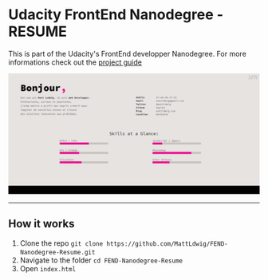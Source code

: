 # Udacity FrontEnd Nanodegree - RESUME

This is part of the Udacity's FrontEnd developper Nanodegree. For more informations check out the [project guide](GUIDE.md)

![resume](resume.png)

---
## How it works

1. Clone the repo `git clone https://github.com/MattLdwig/FEND-Nanodegree-Resume.git`
2. Navigate to the folder `cd FEND-Nanodegree-Resume`
2. Open `index.html`

